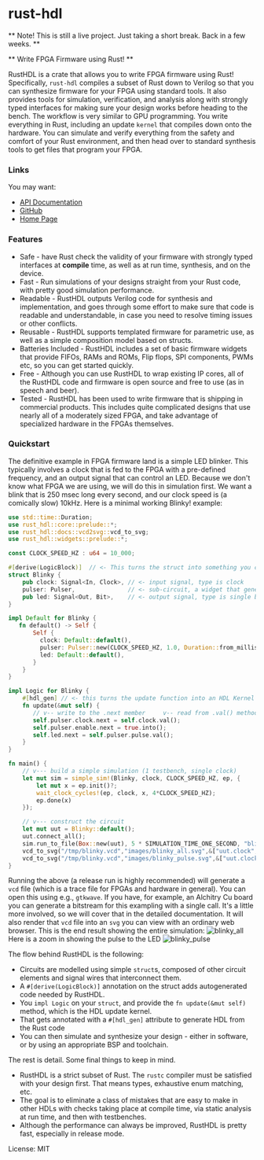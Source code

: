 # rust-hdl

** Note!  This is still a live project.  Just taking a short break.  Back in a few weeks. **


** Write FPGA Firmware using Rust! **


RustHDL is a crate that allows you to write FPGA firmware using Rust!
Specifically, `rust-hdl` compiles a subset of Rust down to Verilog so that
you can synthesize firmware for your FPGA using standard tools.  It also
provides tools for simulation, verification, and analysis along with strongly
typed interfaces for making sure your design works before heading to the bench.
The workflow is very similar to GPU programming.  You write everything in Rust,
including an update `kernel` that compiles down onto the hardware.  You can simulate
and verify everything from the safety and comfort of your Rust environment, and
then head over to standard synthesis tools to get files that program your FPGA.

### Links

You may want:

- [API Documentation](https://docs.rs/rust-hdl/latest/rust_hdl/)
- [GitHub](https://github.com/samitbasu/rust-hdl)
- [Home Page](https://rusthdl.org)

### Features
* Safe - have Rust check the validity of your firmware with
strongly typed interfaces at **compile** time, as well as at
run time, synthesis, and on the device.
* Fast - Run simulations of your designs straight from your
Rust code, with pretty good simulation performance.
* Readable - RustHDL outputs Verilog code for synthesis and
implementation, and goes through some effort to make sure that
code is readable and understandable, in case you need to resolve
timing issues or other conflicts.
* Reusable - RustHDL supports templated firmware for parametric
use, as well as a simple composition model based on structs.
* Batteries Included - RustHDL includes a set of basic firmware
widgets that provide FIFOs, RAMs and ROMs, Flip flops, SPI components,
PWMs etc, so you can get started quickly.
* Free - Although you can use RustHDL to wrap existing IP cores,
all of the RustHDL code and firmware is open source and free to use (as in speech and beer).
* Tested - RustHDL has been used to write firmware that is shipping in commercial products.
This includes quite complicated designs that use nearly all of a moderately sized FPGA,
and take advantage of specialized hardware in the FPGAs themselves.

### Quickstart

The definitive example in FPGA firmware land is a simple LED blinker.  This typically
involves a clock that is fed to the FPGA with a pre-defined frequency, and an output
signal that can control an LED.  Because we don't know what FPGA we are using, we will
do this in simulation first.  We want a blink that is 250 msec long every second, and
our clock speed is (a comically slow) 10kHz.  Here is a minimal working Blinky! example:

```rust
use std::time::Duration;
use rust_hdl::core::prelude::*;
use rust_hdl::docs::vcd2svg::vcd_to_svg;
use rust_hdl::widgets::prelude::*;

const CLOCK_SPEED_HZ : u64 = 10_000;

#[derive(LogicBlock)]  // <- This turns the struct into something you can simulate/synthesize
struct Blinky {
    pub clock: Signal<In, Clock>, // <- input signal, type is clock
    pulser: Pulser,               // <- sub-circuit, a widget that generates pulses
    pub led: Signal<Out, Bit>,    // <- output signal, type is single bit
}

impl Default for Blinky {
   fn default() -> Self {
       Self {
         clock: Default::default(),
         pulser: Pulser::new(CLOCK_SPEED_HZ, 1.0, Duration::from_millis(250)),
         led: Default::default(),
       }
    }
}

impl Logic for Blinky {
    #[hdl_gen] // <- this turns the update function into an HDL Kernel that can be turned into Verilog
    fn update(&mut self) {
       // v-- write to the .next member     v-- read from .val() method
       self.pulser.clock.next = self.clock.val();
       self.pulser.enable.next = true.into();
       self.led.next = self.pulser.pulse.val();
    }
}

fn main() {
    // v--- build a simple simulation (1 testbench, single clock)
    let mut sim = simple_sim!(Blinky, clock, CLOCK_SPEED_HZ, ep, {
        let mut x = ep.init()?;
        wait_clock_cycles!(ep, clock, x, 4*CLOCK_SPEED_HZ);
        ep.done(x)
    });

    // v--- construct the circuit
    let mut uut = Blinky::default();
    uut.connect_all();
    sim.run_to_file(Box::new(uut), 5 * SIMULATION_TIME_ONE_SECOND, "blinky.vcd").unwrap();
    vcd_to_svg("/tmp/blinky.vcd","images/blinky_all.svg",&["uut.clock", "uut.led"], 0, 4_000_000_000_000).unwrap();
    vcd_to_svg("/tmp/blinky.vcd","images/blinky_pulse.svg",&["uut.clock", "uut.led"], 900_000_000_000, 1_500_000_000_000).unwrap();
}
```

Running the above (a release run is highly recommended) will generate a `vcd` file (which is
a trace file for FPGAs and hardware in general).  You can open this using e.g., `gtkwave`.
If you have, for example, an Alchitry Cu board you can generate a bitstream for this exampling
with a single call.  It's a little more involved, so we will cover that in the detailed
documentation.  It will also render that `vcd` file into an `svg` you can view with an ordinary
web browser.  This is the end result showing the entire simulation:
![blinky_all](https://github.com/samitbasu/rust-hdl/raw/main/rust-hdl/images/blinky_all.svg)
Here is a zoom in showing the pulse to the LED
![blinky_pulse](https://github.com/samitbasu/rust-hdl/raw/main/rust-hdl/images/blinky_pulse.svg)

The flow behind RustHDL is the following:

- Circuits are modelled using simple `struct`s, composed of other circuit elements and
signal wires that interconnect them.
- A `#[derive(LogicBlock)]` annotation on the struct adds autogenerated code needed by
RustHDL.
- You `impl Logic` on your `struct`, and provide the `fn update(&mut self)` method, which
is the HDL update kernel.
- That gets annotated with a `#[hdl_gen]` attribute to generate HDL from the Rust code
- You can then simulate and synthesize your design - either in software, or by using an
appropriate BSP and toolchain.

The rest is detail.  Some final things to keep in mind.

- RustHDL is a strict subset of Rust.  The `rustc` compiler must be satisfied with your
design first.  That means types, exhaustive enum matching, etc.
- The goal is to eliminate a class of mistakes that are easy to make in other HDLs with
checks taking place at compile time, via static analysis at run time, and then with
testbenches.
- Although the performance can always be improved, RustHDL is pretty fast, especially in
release mode.


License: MIT
